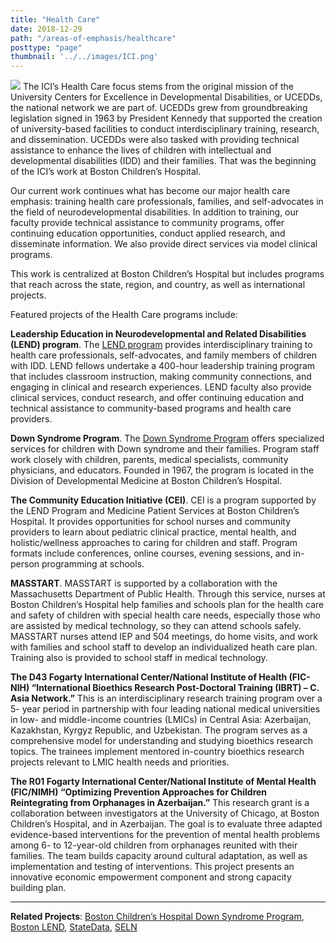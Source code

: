 ```yaml
---
title: "Health Care"
date: 2018-12-29
path: "/areas-of-emphasis/healthcare"
posttype: "page"
thumbnail: '../../images/ICI.png'
---
```


<img src="../../healthcare.png" class="float-start d-inline" />
The ICI’s Health Care focus stems from the original mission of the University Centers for Excellence in Developmental Disabilities, or UCEDDs, the national network we are part of. UCEDDs grew from groundbreaking legislation signed in 1963 by President Kennedy that supported the creation of university-based facilities to conduct interdisciplinary training, research, and dissemination. UCEDDs were also tasked with providing technical assistance to enhance the lives of children with intellectual and developmental disabilities (IDD) and their families. That was the beginning of the ICI’s work at Boston Children’s Hospital.

Our current work continues what has become our major health care emphasis: training health care professionals, families, and self-advocates in the field of neurodevelopmental disabilities. In addition to training, our faculty provide technical assistance to community programs, offer continuing education opportunities, conduct applied research, and disseminate information. We also provide direct services via model clinical programs.

This work is centralized at Boston Children’s Hospital but includes programs that reach across the state, region, and country, as well as international projects.

Featured projects of the Health Care programs include:

**Leadership Education in Neurodevelopmental and Related Disabilities (LEND) program**. The [LEND program](http://lendboston.org/) provides interdisciplinary training to health care professionals, self-advocates, and family members of children with IDD. LEND fellows undertake a 400-hour leadership training program that includes classroom instruction, making community connections, and engaging in clinical and research experiences. LEND faculty also provide clinical services, conduct research, and offer continuing education and technical assistance to community-based programs and health care providers.

**Down Syndrome Program**. The [Down Syndrome Program](https://www.childrenshospital.org/programs/down-syndrome-program) offers specialized services for children with Down syndrome and their families. Program staff work closely with children, parents, medical specialists, community physicians, and educators. Founded in 1967, the program is located in the Division of Developmental Medicine at Boston Children’s Hospital.

**The Community Education Initiative (CEI)**. CEI is a program supported by the LEND Program and Medicine Patient Services at Boston Children’s Hospital. It provides opportunities for school nurses and community providers to learn about pediatric clinical practice, mental health, and holistic/wellness approaches to caring for children and staff. Program formats include conferences, online courses, evening sessions, and in-person programming at schools.

**MASSTART**. MASSTART is supported by a collaboration with the Massachusetts Department of Public Health. Through this service, nurses at Boston Children’s Hospital help families and schools plan for the health care and safety of children with special health care needs, especially those who are assisted by medical technology, so they can attend schools safely. MASSTART nurses attend IEP and 504 meetings, do home visits, and work with families and school staff to develop an individualized heath care plan. Training also is provided to school staff in medical technology.

**The D43 Fogarty International Center/National Institute of Health (FIC-NIH) “International Bioethics Research Post-Doctoral Training (IBRT) – C. Asia Network.”** This is an interdisciplinary research training program over a 5- year period in partnership with four leading national medical universities in low- and middle-income countries (LMICs) in Central Asia: Azerbaijan, Kazakhstan, Kyrgyz Republic, and Uzbekistan. The program serves as a comprehensive model for understanding and studying bioethics research topics. The trainees implement mentored in-country bioethics research projects relevant to LMIC health needs and priorities.

**The R01 Fogarty International Center/National Institute of Mental Health (FIC/NIMH) “Optimizing Prevention Approaches for Children Reintegrating from Orphanages in Azerbaijan.”** This research grant is a collaboration between investigators at the University of Chicago, at Boston Children’s Hospital, and in Azerbaijan. The goal is to evaluate three adapted evidence-based interventions for the prevention of mental health problems among 6- to 12-year-old children from orphanages reunited with their families. The team builds capacity around cultural adaptation, as well as implementation and testing of interventions. This project presents an innovative economic empowerment component and strong capacity building plan.

- - -

**Related Projects**: [Boston Children’s Hospital Down Syndrome Program](/projects/bchdsp), [Boston LEND](/projects/lend), [StateData](/projects/statedata), [SELN](/projects/seln)

